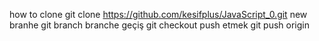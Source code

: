 how to clone
  git clone https://github.com/kesifplus/JavaScript_0.git
new branhe
  git branch <branchIsmi>
branche geçiş
  git checkout <branchIsmi>
push etmek
  git push origin <branchIsmi>
  

